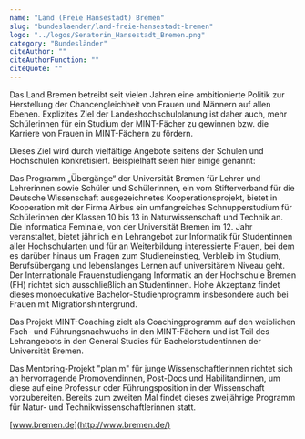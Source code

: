 ```yaml
---
name: "Land (Freie Hansestadt) Bremen"
slug: "bundeslaender/land-freie-hansestadt-bremen"
logo: "../logos/Senatorin_Hansestadt_Bremen.png"
category: "Bundesländer"
citeAuthor: ""
citeAuthorFunction: ""
citeQuote: ""
---
```


Das Land Bremen betreibt seit vielen Jahren eine ambitionierte Politik zur Herstellung der Chancengleichheit von Frauen und Männern auf allen Ebenen. Explizites Ziel der Landeshochschulplanung ist daher auch, mehr Schülerinnen für ein Studium der MINT-Fächer zu gewinnen bzw. die Karriere von Frauen in MINT-Fächern zu fördern.

Dieses Ziel wird durch vielfältige Angebote seitens der Schulen und Hochschulen konkretisiert. Beispielhaft seien hier einige genannt:

Das Programm „Übergänge“ der Universität Bremen für Lehrer und Lehrerinnen sowie Schüler und Schülerinnen, ein vom Stifterverband für die Deutsche Wissenschaft ausgezeichnetes Kooperationsprojekt, bietet in Kooperation mit der Firma Airbus ein umfangreiches Schnupperstudium für Schülerinnen der Klassen 10 bis 13 in Naturwissenschaft und Technik an.  
Die Informatica Feminale, von der Universität Bremen im 12. Jahr veranstaltet, bietet jährlich ein Lehrangebot zur Informatik für Studentinnen aller Hochschularten und für an Weiterbildung interessierte Frauen, bei dem es darüber hinaus um Fragen zum Studieneinstieg, Verbleib im Studium, Berufsübergang und lebenslanges Lernen auf universitärem Niveau geht.  
Der Internationale Frauenstudiengang Informatik an der Hochschule Bremen (FH) richtet sich ausschließlich an Studentinnen. Hohe Akzeptanz findet dieses monoedukative Bachelor-Studienprogramm insbesondere auch bei Frauen mit Migrationshintergrund.

Das Projekt MINT-Coaching zielt als Coachingprogramm auf den weiblichen Fach- und Führungsnachwuchs in den MINT-Fächern und ist Teil des Lehrangebots in den General Studies für Bachelorstudentinnen der Universität Bremen.

Das Mentoring-Projekt "plan m" für junge Wissenschaftlerinnen richtet sich an hervorragende Promovendinnen, Post-Docs und Habilitandinnen, um diese auf eine Professur oder Führungsposition in der Wissenschaft vorzubereiten. Bereits zum zweiten Mal findet dieses zweijährige Programm für Natur- und Technikwissenschaftlerinnen statt.

[www.bremen.de](http://www.bremen.de/)
